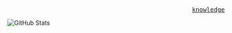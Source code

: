 <p align="right">
  <samp>
    <a href="https://www.startpage.com//">knowledge</a>
  </samp>
</p>

![GitHub Stats](https://github-readme-streak-stats.herokuapp.com/?user=KWXYNV&theme=dark&hide_border=true)
